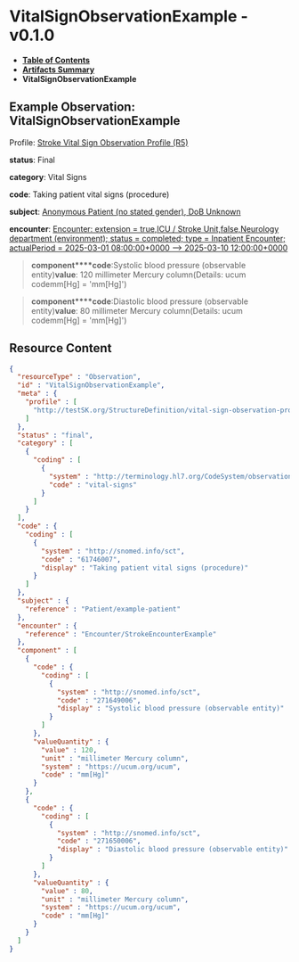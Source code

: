 # VitalSignObservationExample - v0.1.0

* [**Table of Contents**](toc.md)
* [**Artifacts Summary**](artifacts.md)
* **VitalSignObservationExample**

## Example Observation: VitalSignObservationExample

Profile: [Stroke Vital Sign Observation Profile (R5)](StructureDefinition-vital-sign-observation-profile.md)

**status**: Final

**category**: Vital Signs

**code**: Taking patient vital signs (procedure)

**subject**: [Anonymous Patient (no stated gender), DoB Unknown](Patient-example-patient.md)

**encounter**: [Encounter: extension = true,ICU / Stroke Unit,false,Neurology department (environment); status = completed; type = Inpatient Encounter; actualPeriod = 2025-03-01 08:00:00+0000 --> 2025-03-10 12:00:00+0000](Encounter-StrokeEncounterExample.md)

> **component****code**:Systolic blood pressure (observable entity)**value**: 120 millimeter Mercury column(Details: ucum codemm[Hg] = 'mm[Hg]')

> **component****code**:Diastolic blood pressure (observable entity)**value**: 80 millimeter Mercury column(Details: ucum codemm[Hg] = 'mm[Hg]')



## Resource Content

```json
{
  "resourceType" : "Observation",
  "id" : "VitalSignObservationExample",
  "meta" : {
    "profile" : [
      "http://testSK.org/StructureDefinition/vital-sign-observation-profile"
    ]
  },
  "status" : "final",
  "category" : [
    {
      "coding" : [
        {
          "system" : "http://terminology.hl7.org/CodeSystem/observation-category",
          "code" : "vital-signs"
        }
      ]
    }
  ],
  "code" : {
    "coding" : [
      {
        "system" : "http://snomed.info/sct",
        "code" : "61746007",
        "display" : "Taking patient vital signs (procedure)"
      }
    ]
  },
  "subject" : {
    "reference" : "Patient/example-patient"
  },
  "encounter" : {
    "reference" : "Encounter/StrokeEncounterExample"
  },
  "component" : [
    {
      "code" : {
        "coding" : [
          {
            "system" : "http://snomed.info/sct",
            "code" : "271649006",
            "display" : "Systolic blood pressure (observable entity)"
          }
        ]
      },
      "valueQuantity" : {
        "value" : 120,
        "unit" : "millimeter Mercury column",
        "system" : "https://ucum.org/ucum",
        "code" : "mm[Hg]"
      }
    },
    {
      "code" : {
        "coding" : [
          {
            "system" : "http://snomed.info/sct",
            "code" : "271650006",
            "display" : "Diastolic blood pressure (observable entity)"
          }
        ]
      },
      "valueQuantity" : {
        "value" : 80,
        "unit" : "millimeter Mercury column",
        "system" : "https://ucum.org/ucum",
        "code" : "mm[Hg]"
      }
    }
  ]
}

```
